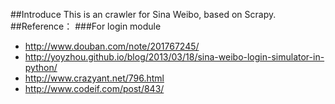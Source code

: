 ##Introduce
This is an crawler for Sina Weibo, based on Scrapy.
##Reference：
###For login module
* http://www.douban.com/note/201767245/
* http://yoyzhou.github.io/blog/2013/03/18/sina-weibo-login-simulator-in-python/
* http://www.crazyant.net/796.html
* http://www.codeif.com/post/843/
